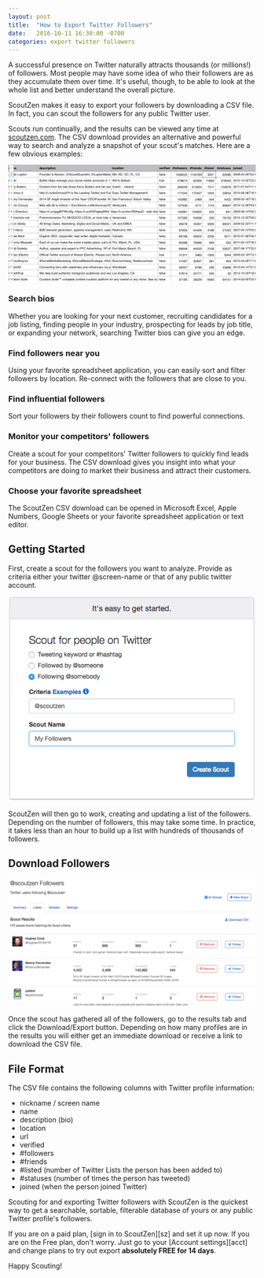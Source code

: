 ```yaml
---
layout: post
title:  "How to Export Twitter Followers"
date:   2016-10-11 16:30:00 -0700
categories: export twitter followers
---
```


A successful presence on Twitter naturally attracts thousands (or millions!) of
followers. Most people may have some idea of who their followers are as
they accumulate them over time. It's useful, though, to be able to look
at the whole list and better understand the overall picture.

ScoutZen makes it easy to export your followers by downloading a CSV file. In fact,
you can scout the followers for any public Twitter user.

Scouts run continually, and the results can be viewed any time at
[scoutzen.com](https://www.scoutzen.com). The CSV download provides an
alternative and powerful way to search and analyze a snapshot of your scout's
matches. Here are a few obvious examples:

![Twitter Followers in a spreadsheet](/assets/twitter-followers-spreadsheet.png)


### Search bios

Whether you are looking for your next customer, recruiting candidates for a
job listing, finding people in your industry, prospecting for leads by
job title, or expanding your network, searching Twitter bios can give you an edge.

### Find followers near you

Using your favorite spreadsheet application, you can easily sort and filter
followers by location. Re-connect with the followers that are close to you.

### Find influential followers

Sort your followers by their followers count to find powerful connections.

### Monitor your competitors' followers

Create a scout for your competitors' Twitter followers to quickly find leads for
your business. The CSV download gives you insight into what your competitors are
doing to market their business and attract their customers.

### Choose your favorite spreadsheet

The ScoutZen CSV download can be opened in Microsoft Excel, Apple Numbers,
Google Sheets or your favorite spreadsheet application or text editor.

## Getting Started

First, create a scout for the followers you want to analyze. Provide as criteria
either your twitter @screen-name or that of any public twitter account.

![Scout Setup](/assets/twitter-followers-scout-download-setup.png)

ScoutZen will then go to work, creating and updating a list of the followers.
Depending on the number of followers, this may take some time. In
practice, it takes less than an hour to build up a list with hundreds of
thousands of followers.

## Download Followers
![Scout Download/Export](/assets/twitter-followers-scout-download-csv.png)

Once the scout has gathered all of the followers, go to the results tab and
click the Download/Export button. Depending on how many profiles are in the results
you will either get an immediate download or receive a link to download the CSV
file.

## File Format

The CSV file contains the following columns with Twitter profile information:

* nickname / screen name
* name
* description (bio)
* location
* url
* verified
* #followers
* #friends
* #listed (number of Twitter Lists the person has been added to)
* #statuses (number of times the person has tweeted)
* joined (when the person joined Twitter)

Scouting for and exporting Twitter followers with ScoutZen is the quickest way
to get a searchable, sortable, filterable database of yours or any public Twitter
profile's followers.

If you are on a paid plan, [sign in to ScoutZen][sz] and set it up now. If you
are on the Free plan, don't worry. Just go to your [Account settings][acct]
and change plans to try out export __absolutely FREE for 14 days__.

Happy Scouting!
